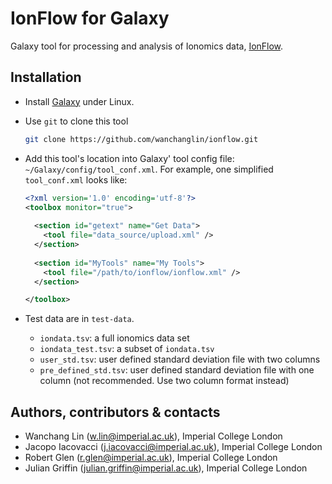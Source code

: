 # IonFlow for Galaxy #

Galaxy tool for processing and analysis of Ionomics data,
[IonFlow](https://github.com/AlinaPeluso/MetaboFlow). 

## Installation ##

- Install [Galaxy](https://github.com/galaxyproject/galaxy) under Linux.

- Use `git` to clone this tool

  ```bash
  git clone https://github.com/wanchanglin/ionflow.git
  ```

- Add this tool's location into Galaxy' tool config file:
  `~/Galaxy/config/tool_conf.xml`. For example, one simplified
  `tool_conf.xml` looks like:

  ```xml
  <?xml version='1.0' encoding='utf-8'?>
  <toolbox monitor="true">
    
    <section id="getext" name="Get Data">
      <tool file="data_source/upload.xml" />
    </section>
    
    <section id="MyTools" name="My Tools">
      <tool file="/path/to/ionflow/ionflow.xml" />
    </section>

  </toolbox>
  ```

- Test data are in `test-data`.
  - `iondata.tsv`: a full ionomics data set 
  - `iondata_test.tsv`: a subset of `iondata.tsv`
  - `user_std.tsv`: user defined standard deviation file with two columns
  - `pre_defined_std.tsv`: user defined standard deviation file with one
    column (not recommended. Use two column format instead) 

## Authors, contributors & contacts ##

- Wanchang Lin (w.lin@imperial.ac.uk), Imperial College London
- Jacopo Iacovacci (j.iacovacci@imperial.ac.uk), Imperial College London
- Robert Glen (r.glen@imperial.ac.uk), Imperial College London
- Julian Griffin (julian.griffin@imperial.ac.uk), Imperial College London
